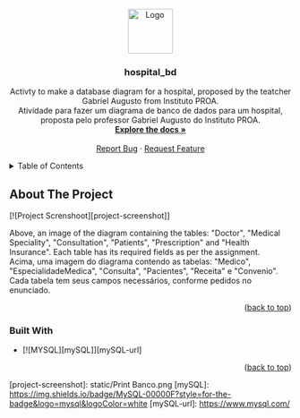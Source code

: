 <!-- PROJECT LOGO -->
<br />
<div align="center">
  <a href="https://github.com/4lvesgabriel/hospital_bd">
    <img src="https://cdn.jsdelivr.net/gh/devicons/devicon/icons/mysql/mysql-original.svg" alt="Logo" width="80" height="80">
  </a>

<h3 align="center">hospital_bd</h3>

  <p align="center">
    Activty to make a database diagram for a hospital, proposed by the teatcher Gabriel Augusto from Instituto PROA.
    <br />
    Atividade para fazer um diagrama de banco de dados para um hospital, proposta pelo professor Gabriel Augusto do Instituto PROA.
    <br />
    <a href="https://github.com/4lvesgabriel/hospital_bd"><strong>Explore the docs »</strong></a>
    <br />
    <br />
    <a href="https://github.com/4lvesgabriel/hospital_bd/issues">Report Bug</a>
    ·
    <a href="https://github.com/4lvesgabriel/hospital_bd/issues">Request Feature</a>
  </p>
</div>

<!-- TABLE OF CONTENTS -->
<details>
  <summary>Table of Contents</summary>
  <ol>
    <li>
      <a href="#about-the-project">About The Project</a>
      <ul>
        <li><a href="#built-with">Built With</a></li>
      </ul>
    </li>
    <li>
      <a href="#getting-started">Getting Started</a>
      <ul>
        <li><a href="#prerequisites">Prerequisites</a></li>
        <li><a href="#installation">Installation</a></li>
      </ul>
    </li>
    <li><a href="#usage">Usage</a></li>
    <li><a href="#roadmap">Roadmap</a></li>
    <li><a href="#contributing">Contributing</a></li>
    <li><a href="#license">License</a></li>
    <li><a href="#contact">Contact</a></li>
    <li><a href="#acknowledgments">Acknowledgments</a></li>
  </ol>
</details>


<!-- ABOUT THE PROJECT -->
## About The Project

[![Project Screnshoot][project-screenshot]]

Above, an image of the diagram containing the tables: "Doctor", "Medical Speciality", "Consultation", "Patients", "Prescription" and "Health Insurance". Each table has its required fields as per the assignment.
<br />
Acima, uma imagem do diagrama contendo as tabelas: "Medico", "EspecialidadeMedica", "Consulta", "Pacientes", "Receita" e "Convenio". Cada tabela tem seus campos necessários, conforme pedidos no enunciado.

<p align="right">(<a href="#top">back to top</a>)</p>



### Built With

* [![MYSQL][mySQL]][mySQL-url]

<p align="right">(<a href="#top">back to top</a>)</p>

<!-- MarkDowns -->
[project-screenshot]: static/Print Banco.png
[mySQL]: https://img.shields.io/badge/MySQL-00000F?style=for-the-badge&logo=mysql&logoColor=white
[mySQL-url]: https://www.mysql.com/
